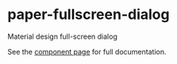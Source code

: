 paper-fullscreen-dialog
=======================

Material design full-screen dialog

See the [component page](http://bendavis78.github.io/paper-fullscreen-dialog/)
for full documentation.
